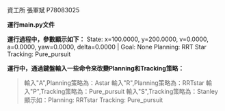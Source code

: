 資工所    張軍斌   P78083025

 **運行main.py文件**
 
 **運行過程中，參數顯示如下：**
 State: x=100.0000, y=200.0000, v=0.0000, a=0.0000, yaw=0.0000, delta=0.0000 | Goal: None   Planning:  RRT Star   Tracking:  Pure_pursuit
 
 **運行中，通過鍵盤輸入一些命令來改變Planning和Tracking策略：**
>輸入"A",Planning策略為：Astar
>輸入"R",Planning策略為：RRTstar
>輸入"P",Tracking策略為：Pure_pursuit
>輸入"S",Tracking策略為：Stanley
 顯示如：Planning:  RRTstar   Tracking:  Pure_pursuit  
